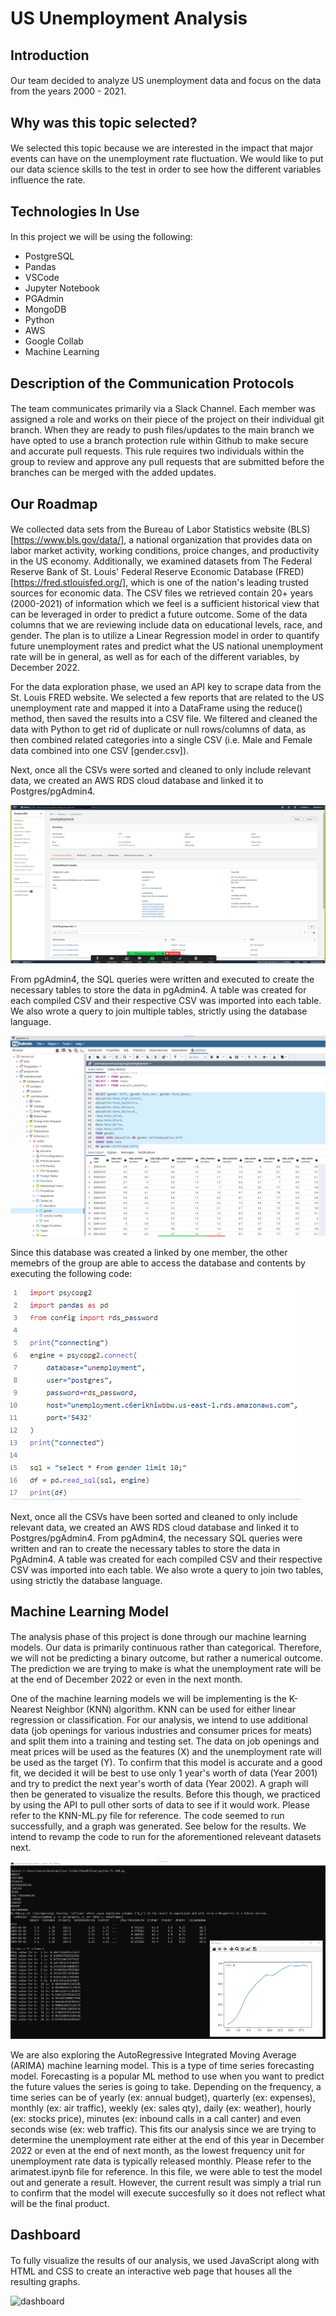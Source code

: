 # US Unemployment Analysis

## Introduction
####
Our team decided to analyze US unemployment data and focus on the data from the years 2000 - 2021. 

## Why was this topic selected? 
####
We selected this topic because we are interested in the impact that major events can have on the unemployment rate fluctuation. We would like to put our data science skills to the test in order to see how the different variables influence the rate.

## Technologies In Use
####
In this project we will be using the following: 
* PostgreSQL 
* Pandas 
* VSCode 
* Jupyter Notebook 
* PGAdmin 
* MongoDB 
* Python 
* AWS 
* Google Collab 
* Machine Learning

## Description of the Communication Protocols
####
The team communicates primarily via a Slack Channel. Each member was assigned a role and works on their piece of the project on their individual git branch. When they are ready to push files/updates to the main branch we have opted to use a branch protection rule within Github to make secure and accurate pull requests. 
This rule requires two individuals within the group to review and approve any pull requests that are submitted before the branches can be merged with the added updates.   

## Our Roadmap
####
We collected data sets from the Bureau of Labor Statistics website (BLS) [https://www.bls.gov/data/], a national organization that provides data on labor market activity, working conditions, proice changes, and productivity in the US economy. Additionally, we examined datasets from The Federal Reserve Bank of St. Louis' Federal Reserve Economic Database (FRED) [https://fred.stlouisfed.org/], which is one of the nation's leading trusted sources for economic data. The CSV files we retrieved contain 20+ years (2000-2021) of information which we feel is a sufficient historical view that can be leveraged in order to predict a future outcome. Some of the data columns that we are reviewing include data on educational levels, race, and gender. The plan is to utilize a Linear Regression model in order to quantify future unemployment rates and predict what the US national unemployment rate will be in general, as well as for each of the different variables, by December 2022.

For the data exploration phase, we used an API key to scrape data from the St. Louis FRED website. We selected a few reports that are related to the US unemployment rate and mapped it into a DataFrame using the reduce() method, then saved the results into a CSV file. We filtered and cleaned the data with Python to get rid of duplicate or null rows/columns of data, as then combined related categories into a single CSV (i.e. Male and Female data combined into one CSV [gender.csv]). 

Next, once all the CSVs were sorted and cleaned to only include relevant data, we created an AWS RDS cloud database and linked it to Postgres/pgAdmin4.

![aws](Graphs/aws.png)

From pgAdmin4, the SQL queries were written and executed to create the necessary tables to store the data in pgAdmin4. A table was created for each compiled CSV and their respective CSV was imported into each table. We also wrote a query to join multiple tables, strictly using the database language.

![postgresquery](Graphs/postgresquery.png)

Since this database was created a linked by one member, the other memebrs of the group are able to access the database and contents by executing the following code:

![rds_code](Graphs/rds.png)

Next, once all the CSVs have been sorted and cleaned to only include relevant data, we created an AWS RDS cloud database and linked it to Postgres/pgAdmin4. From pgAdmin4, the necessary SQL queries were written and ran to create the necessary tables to store the data in PgAdmin4. A table was created for each compiled CSV and their respective CSV was imported into each table. We also wrote a query to join two tables, using strictly the database language.

## Machine Learning Model
####
The analysis phase of this project is done through our machine learning models. Our data is primarily continuous rather than categorical. Therefore, we will not be predicting a binary outcome, but rather a numerical outcome. The prediction we are trying to make is what the unemployment rate will be at the end of December 2022 or even in the next month.

One of the machine learning models we will be implementing is the K-Nearest Neighbor (KNN) algorithm. KNN can be used for either linear regression or classification. For our analysis, we intend to use additional data (job openings for various industries and consumer prices for meats) and split them into a training and testing set. The data on job openings and meat prices will be used as the features (X) and the unemployment rate will be used as the target (Y). To confirm that this model is accurate and a good fit, we decided it will be best to use only 1 year's worth of data (Year 2001) and try to predict the next year's worth of data (Year 2002). A graph will then be generated to visualize the results. Before this though, we practiced by using the API to pull other sorts of data to see if it would work. Please refer to the <in>KNN-ML.py</in> file for reference. The code seemed to run successfully, and a graph was generated. See below for the results. We intend to revamp the code to run for the aforementioned releveant datasets next.

![KNN](Graphs/KNN.png)

We are also exploring the AutoRegressive Integrated Moving Average (ARIMA) machine learning model. This is a type of time series forecasting model. Forecasting is a popular ML method to use when you want to predict the future values the series is going to take. Depending on the frequency, a time series can be of yearly (ex: annual budget), quarterly (ex: expenses), monthly (ex: air traffic), weekly (ex: sales qty), daily (ex: weather), hourly (ex: stocks price), minutes (ex: inbound calls in a call canter) and even seconds wise (ex: web traffic). This fits our analysis since we are trying to determine the unemployment rate either at the end of this year in December 2022 or even at the end of next month, as the lowest frequency unit for unemployment rate data is typically released monthly. Please refer to the <in>arimatest.ipynb</in> file for reference. In this file, we were able to test the model out and generate a result. However, the current result was simply a trial run to confirm that the model will execute succesfully so it does not reflect what will be the final product. 

## Dashboard
####
To fully visualize the results of our analysis, we used JavaScript along with HTML and CSS to create an interactive web page that houses all the resulting graphs. 

![dashboard](Graphs/dashboard.png)
